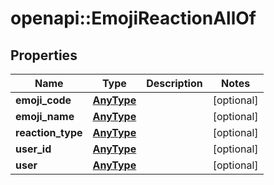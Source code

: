 # openapi::EmojiReactionAllOf


## Properties
Name | Type | Description | Notes
------------ | ------------- | ------------- | -------------
**emoji_code** | [**AnyType**](.md) |  | [optional] 
**emoji_name** | [**AnyType**](.md) |  | [optional] 
**reaction_type** | [**AnyType**](.md) |  | [optional] 
**user_id** | [**AnyType**](.md) |  | [optional] 
**user** | [**AnyType**](.md) |  | [optional] 


